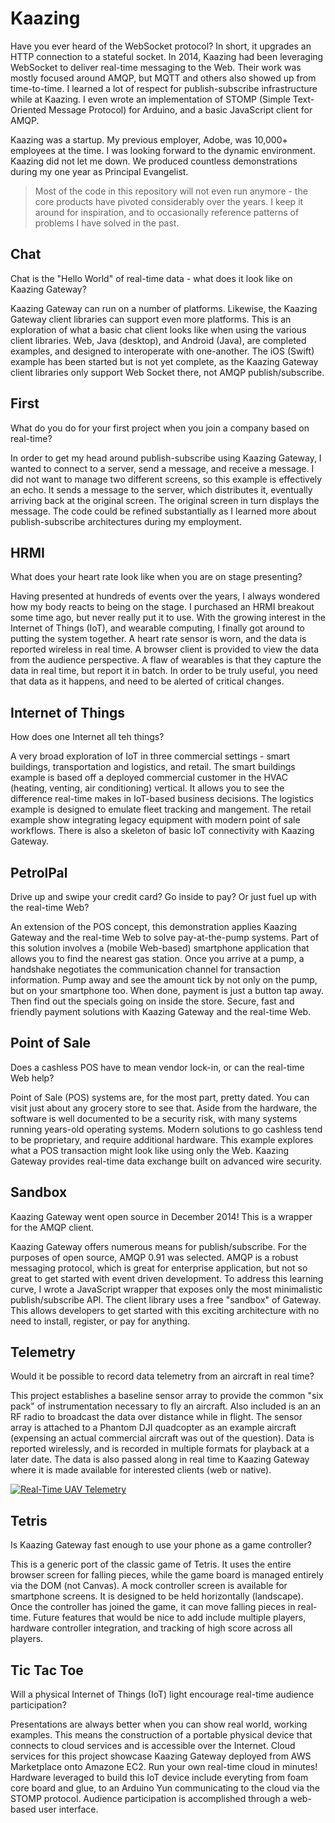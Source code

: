 # Kaazing

Have you ever heard of the WebSocket protocol? In short, it upgrades an HTTP connection to a stateful socket. In 2014, Kaazing had been leveraging WebSocket to deliver real-time messaging to the Web. Their work was mostly focused around AMQP, but MQTT and others also showed up from time-to-time. I learned a lot of respect for publish-subscribe infrastructure while at Kaazing. I even wrote an implementation of STOMP (Simple Text-Oriented Message Protocol) for Arduino, and a basic JavaScript client for AMQP.

Kaazing was a startup. My previous employer, Adobe, was 10,000+ employees at the time. I was looking forward to the dynamic environment. Kaazing did not let me down. We produced countless demonstrations during my one year as Principal Evangelist.

> Most of the code in this repository will not even run anymore - the core products have pivoted considerably over the years. I keep it around for inspiration, and to occasionally reference patterns of problems I have solved in the past.

## Chat

Chat is the "Hello World" of real-time data - what does it look like on Kaazing Gateway?

Kaazing Gateway can run on a number of platforms.  Likewise, the Kaazing Gateway client libraries can support even more platforms.  This is an exploration of what a basic chat client looks like when using the various client libraries.  Web, Java (desktop), and Android (Java), are completed examples, and designed to interoperate with one-another.  The iOS (Swift) example has been started but is not yet complete, as the Kaazing Gateway client libraries only support Web Socket there, not AMQP publish/subscribe.

## First

What do you do for your first project when you join a company based on real-time?

In order to get my head around publish-subscribe using Kaazing Gateway, I wanted to connect to a server, send a message, and receive a message.  I did not want to manage two different screens, so this example is effectively an echo.  It sends a message to the server, which distributes it, eventually arriving back at the original screen.  The original screen in turn displays the message.  The code could be refined substantially as I learned more about publish-subscribe architectures during my employment.

## HRMI

What does your heart rate look like when you are on stage presenting?

Having presented at hundreds of events over the years, I always wondered how my body reacts to being on the stage.  I purchased an HRMI breakout some time ago, but never really put it to use.  With the growing interest in the Internet of Things (IoT), and wearable computing, I finally got around to putting the system together.  A heart rate sensor is worn, and the data is reported wireless in real time.  A browser client is provided to view the data from the audience perspective.  A flaw of wearables is that they capture the data in real time, but report it in batch.  In order to be truly useful, you need that data as it happens, and need to be alerted of critical changes.

## Internet of Things

How does one Internet all teh things?

A very broad exploration of IoT in three commercial settings - smart buildings, transportation and logistics, and retail.  The smart buildings example is based off a deployed commercial customer in the HVAC (heating, venting, air conditioning) vertical.  It allows you to see the difference real-time makes in IoT-based business decisions.  The logistics example is designed to emulate fleet tracking and mangement.  The retail example show integrating legacy equipment with modern point of sale workflows.  There is also a skeleton of basic IoT connectivity with Kaazing Gateway.  

## PetrolPal

Drive up and swipe your credit card? Go inside to pay? Or just fuel up with the real-time Web?

An extension of the POS concept, this demonstration applies Kaazing Gateway and the real-time Web to solve pay-at-the-pump systems.  Part of this solution involves a (mobile Web-based) smartphone application that allows you to find the nearest gas station.  Once you arrive at a pump, a handshake negotiates the communication channel for transaction information.  Pump away and see the amount tick by not only on the pump, but on your smartphone too.  When done, payment is just a button tap away.  Then find out the specials going on inside the store.  Secure, fast and friendly payment solutions with Kaazing Gateway and the real-time Web.

## Point of Sale

Does a cashless POS have to mean vendor lock-in, or can the real-time Web help?

Point of Sale (POS) systems are, for the most part, pretty dated.  You can visit just about any grocery store to see that.  Aside from the hardware, the software is well documented to be a security risk, with many systems running years-old operating systems.  Modern solutions to go cashless tend to be proprietary, and require additional hardware.  This example explores what a POS transaction might look like using only the Web.  Kaazing Gateway provides real-time data exchange built on advanced wire security.

## Sandbox

Kaazing Gateway went open source in December 2014!  This is a wrapper for the AMQP client.

Kaazing Gateway offers numerous means for publish/subscribe.  For the purposes of open source, AMQP 0.91 was selected.  AMQP is a robust messaging protocol, which is great for enterprise application, but not so great to get started with event driven development.  To address this learning curve, I wrote a JavaScript wrapper that exposes only the most minimalistic publish/subscribe API.  The client library uses a free "sandbox" of Gateway.  This allows developers to get started with this exciting architecture with no need to install, register, or pay for anything.

## Telemetry

Would it be possible to record data telemetry from an aircraft in real time?  

This project establishes a baseline sensor array to provide the common "six pack" of instrumentation necessary to fly an aircraft.  Also included is an an RF radio to broadcast the data over distance while in flight.  The sensor array is attached to a Phantom DJI quadcopter as an example aircraft (expensing an actual commercial aircraft was out of the question).  Data is reported wirelessly, and is recorded in multiple formats for playback at a later date.  The data is also passed along in real time to Kaazing Gateway where it is made available for interested clients (web or native).

[![Real-Time UAV Telemetry](https://img.youtube.com/vi/kDSHzUvyPUI/0.jpg)](https://www.youtube.com/watch?v=kDSHzUvyPUI)

## Tetris

Is Kaazing Gateway fast enough to use your phone as a game controller?

This is a generic port of the classic game of Tetris.  It uses the entire browser screen for falling pieces, while the game board is managed entirely via the DOM (not Canvas).  A mock controller screen is available for smartphone screens.  It is designed to be held horizontally (landscape).  Once the controller has joined the game, it can move falling pieces in real-time.  Future features that would be nice to add include multiple players, hardware controller integration, and tracking of high score across all players.

## Tic Tac Toe

Will a physical Internet of Things (IoT) light encourage real-time audience participation?

Presentations are always better when you can show real world, working examples.  This means the construction of a portable physical device that connects to cloud services and is accessible over the Internet.  Cloud services for this project showcase Kaazing Gateway deployed from AWS Marketplace onto Amazone EC2.  Run your own real-time cloud in minutes!  Hardware leveraged to build this IoT device include everyting from foam core board and glue, to an Arduino Yun communicating to the cloud via the STOMP protocol.  Audience participation is accomplished through a web-based user interface.
